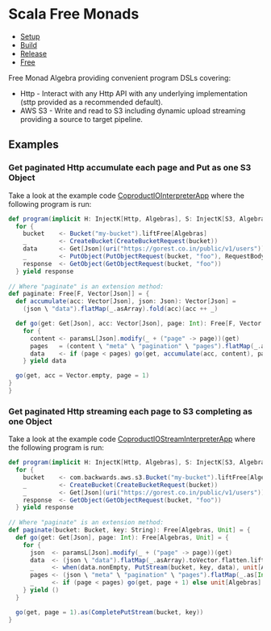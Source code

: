 # Scala Free Monads

- [Setup](docs/setup.md)
- [Build](docs/build.md)
- [Release](docs/release.md)
- [Free](docs/free.md)

Free Monad Algebra providing convenient program DSLs covering:

- Http - Interact with any Http API with any underlying implementation (sttp provided as a recommended default).
- AWS S3 - Write and read to S3 including dynamic upload streaming providing a source to target pipeline.

## Examples

### Get paginated Http accumulate each page and Put as one S3 Object

Take a look at the example code [CoproductIOInterpreterApp](src/it/scala/com/backwards/algebra/interpreter/CoproductIOInterpreterApp.scala) where the following program is run:

```scala
def program(implicit H: InjectK[Http, Algebras], S: InjectK[S3, Algebras]): Free[Algebras, ResponseInputStream[GetObjectResponse]] =
  for {
    bucket    <- Bucket("my-bucket").liftFree[Algebras]
    _         <- CreateBucket(CreateBucketRequest(bucket))
    data      <- Get[Json](uri("https://gorest.co.in/public/v1/users")).paginate
    _         <- PutObject(PutObjectRequest(bucket, "foo"), RequestBody.fromString(data.map(_.noSpaces).mkString("\n")))
    response  <- GetObject(GetObjectRequest(bucket, "foo"))
  } yield response
  
// Where "paginate" is an extension method:
def paginate: Free[F, Vector[Json]] = {
  def accumulate(acc: Vector[Json], json: Json): Vector[Json] =
    (json \ "data").flatMap(_.asArray).fold(acc)(acc ++ _)

  def go(get: Get[Json], acc: Vector[Json], page: Int): Free[F, Vector[Json]] =
    for {
      content <- paramsL[Json].modify(_ + ("page" -> page))(get)
      pages   = (content \ "meta" \ "pagination" \ "pages").flatMap(_.as[Int].toOption).getOrElse(0)
      data    <- if (page < pages) go(get, accumulate(acc, content), page + 1) else Free.pure[F, Vector[Json]](accumulate(acc, content))
    } yield data

  go(get, acc = Vector.empty, page = 1)
}
}
```

### Get paginated Http streaming each page to S3 completing as one Object

Take a look at the example code [CoproductIOStreamInterpreterApp](src/it/scala/com/backwards/algebra/interpreter/CoproductIOStreamInterpreterApp.scala) where the following program is run:

```scala
def program(implicit H: InjectK[Http, Algebras], S: InjectK[S3, Algebras]): Free[Algebras, ResponseInputStream[GetObjectResponse]] =
  for {
    bucket    <- com.backwards.aws.s3.Bucket("my-bucket").liftFree[Algebras]
    _         <- CreateBucket(CreateBucketRequest(bucket))
    _         <- Get[Json](uri("https://gorest.co.in/public/v1/users")).paginate(bucket, "foo")
    response  <- GetObject(GetObjectRequest(bucket, "foo"))
  } yield response
  
// Where "paginate" is an extension method:
def paginate(bucket: Bucket, key: String): Free[Algebras, Unit] = {
  def go(get: Get[Json], page: Int): Free[Algebras, Unit] = {
    for {
      json  <- paramsL[Json].modify(_ + ("page" -> page))(get)
      data  <- (json \ "data").flatMap(_.asArray).toVector.flatten.liftFree[Algebras]
      _     <- when(data.nonEmpty, PutStream(bucket, key, data), unit[Algebras])
      pages <- (json \ "meta" \ "pagination" \ "pages").flatMap(_.as[Int].toOption).getOrElse(0).liftFree[Algebras]
      _     <- if (page < pages) go(get, page + 1) else unit[Algebras]
    } yield ()
  }

  go(get, page = 1).as(CompletePutStream(bucket, key))
}
```
